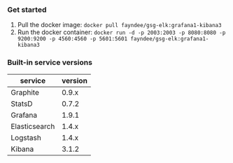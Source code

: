 ### Get started
1. Pull the docker image: `docker pull fayndee/gsg-elk:grafana1-kibana3`
2. Run the docker container: `docker run -d -p 2003:2003 -p 8080:8080 -p 9200:9200 -p 4560:4560 -p 5601:5601 fayndee/gsg-elk:grafana1-kibana3`

### Built-in service versions

service       | version
------------- | --------
Graphite      | 0.9.x
StatsD        | 0.7.2
Grafana       | 1.9.1
Elasticsearch | 1.4.x
Logstash      | 1.4.x
Kibana        | 3.1.2
